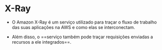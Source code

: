# X-Ray

- O Amazon X-Ray é um serviço utilizado para traçar o fluxo de trabalho das suas aplicações na AWS e como elas se interconectam. 

- Além disso, o ==serviço também pode traçar requisições enviadas a recursos a ele integrados==.